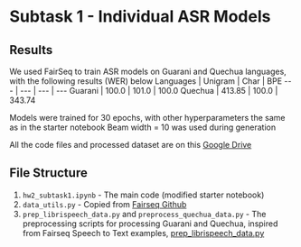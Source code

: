 # Subtask 1 - Individual ASR Models

## Results
We used FairSeq to train ASR models on Guarani and Quechua languages, with the following results (WER) below
Languages | Unigram | Char | BPE
--- | --- | --- | ---
Guarani | 100.0 | 101.0 | 100.0
Quechua | 413.85 | 100.0 | 343.74

Models were trained for 30 epochs, with other hyperparameters the same as in the starter notebook
Beam width = 10 was used during generation

All the code files and processed dataset are on this [Google Drive](https://drive.google.com/drive/folders/1JiKZnVkL9Hu-Anr6jvzHyVsyBGCApLAx?usp=sharing)

## File Structure
1. `hw2_subtask1.ipynb` - The main code (modified starter notebook)
2. `data_utils.py` - Copied from [Fairseq Github](https://github.com/facebookresearch/fairseq/blob/main/examples/speech_to_text/data_utils.py)
3. `prep_librispeech_data.py` and `preprocess_quechua_data.py` - The preprocessing scripts for processing Guarani and Quechua, inspired from Fairseq Speech to Text examples, [prep_librispeech_data.py](https://github.com/facebookresearch/fairseq/blob/main/examples/speech_to_text/prep_librispeech_data.py)